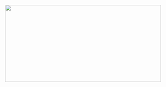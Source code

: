 <div align="center">
<img src="https://cdn.discordapp.com/attachments/865598508924796978/1083950137954533436/smoke_banner_2.gif" align="center" width="100%" height=" 250" />
</div><br/>
